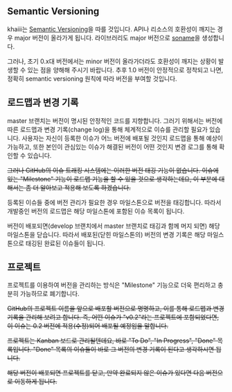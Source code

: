 Semantic Versioning
----

khaiii는 [Semantic Versioning](https://semver.org/)을 따를 것입니다. API나 리소스의 호환성이 깨지는 경우 major 버전이 올라가게 됩니다. 라이브러리도 major 버전으로 [soname](https://en.wikipedia.org/wiki/Soname)을 생성합니다.

그러나, 초기 0.x대 버전에서는 minor 버전이 올라가더라도 호환성이 깨지는 상황이 발생할 수 있는 점을 양해해 주시기 바랍니다. 추후 1.0 버전이 안정적으로 정착되고 나면, 정확히 semantic versioning 원칙에 따라 버전을 부여할 것입니다.


로드맵과 변경 기록
----

master 브랜치는 버전이 명시된 안정적인 코드를 지향합니다. 그러기 위해서는 버전에 따른 로드맵과 변경 기록(change log)을 통해 체계적으로 이슈를 관리할 필요가 있습니다. 사용자는 자신이 등록한 이슈가 어느 버전에 배포될 것인지 로드맵을 통해 예상이 가능하고, 또한 본인이 관심있는 이슈가 해결된 버전이 어떤 것인지 변경 로그를 통해 확인할 수 있습니다.

~~그러나 GitHub의 이슈 트래킹 시스템에는 이러한 버전 태깅 기능이 없습니다. 이슈에 있는 "Milestone" 기능이 로드맵 기능을 할 수 있을 것으로 생각하는데요, 이 부분에 대해서는 좀 더 알아보고 적용해 보도록 하겠습니다.~~

등록된 이슈들 중에 버전 관리가 필요한 경우 마일스톤으로 버전을 태깅합니다. 따라서 개발중인 버전의 로드맵은 해당 마일스톤에 포함된 이슈 목록이 됩니다.

버전이 배포되면(develop 브랜치에서 master 브랜치로 태깅과 함께 머지 되면) 해당 마일스톤을 닫습니다. 따라서 배포된(닫힌 마일스톤의) 버전의 변경 기록은 해당 마일스톤으로 태깅된 완료된 이슈들이 됩니다.


프로젝트
----

프로젝트를 이용하여 버전을 관리하는 방식은 "Milestone" 기능으로 더욱 편리하고 충분히 가능하므로 폐기합니다.

~~GitHub의 프로젝트 이름을 앞으로 배포할 버전으로 명명하고, 이를 통해 로드맵과 변경 기록을 관리해 보려고 합니다. 즉, 어떤 이슈가 "v0.2"라는 프로젝트에 포함되었다면, 이 이슈는 0.2 버전에 적용(수정)되어 배포될 예정임을 말합니다.~~

~~프로젝트는 Kanban 보드로 관리될텐데요, 바로 "To Do", "In Progress", "Done" 목록입니다. "Done" 목록의 이슈들이 바로 그 버전의 변경 기록이 된다고 생각하시면 됩니다.~~

~~해당 버전이 배포되면 프로젝트를 닫고, 만약 완료되지 않은 이슈가 있다면 다음 버전으로 이동하게 됩니다.~~
